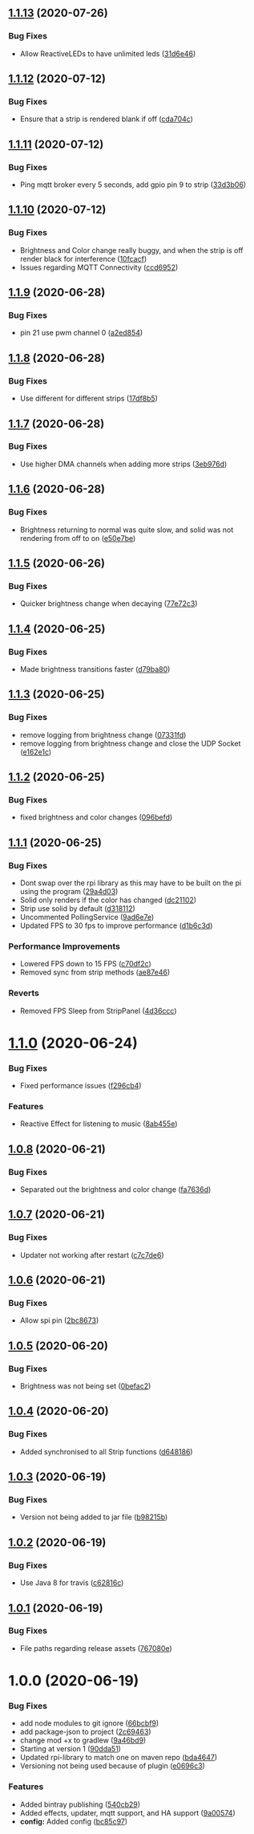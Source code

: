 ## [1.1.13](https://github.com/bendavies99/RaspPi-Leds/compare/v1.1.12...v1.1.13) (2020-07-26)


### Bug Fixes

* Allow ReactiveLEDs to have unlimited leds ([31d6e46](https://github.com/bendavies99/RaspPi-Leds/commit/31d6e46482c0723f64d4392a726ab06023908af6))

## [1.1.12](https://github.com/bendavies99/RaspPi-Leds/compare/v1.1.11...v1.1.12) (2020-07-12)


### Bug Fixes

* Ensure that a strip is rendered blank if off ([cda704c](https://github.com/bendavies99/RaspPi-Leds/commit/cda704c1afaa3bcc076901261f95f08cb70212ab))

## [1.1.11](https://github.com/bendavies99/RaspPi-Leds/compare/v1.1.10...v1.1.11) (2020-07-12)


### Bug Fixes

*  Ping mqtt broker every 5 seconds, add gpio pin 9 to strip ([33d3b06](https://github.com/bendavies99/RaspPi-Leds/commit/33d3b06c513cde4bc3fbb8f5f5485a6e5b64f6af))

## [1.1.10](https://github.com/bendavies99/RaspPi-Leds/compare/v1.1.9...v1.1.10) (2020-07-12)


### Bug Fixes

* Brightness and Color change really buggy, and when the strip is off render black for interference ([10fcacf](https://github.com/bendavies99/RaspPi-Leds/commit/10fcacf327455420d9631baa82e7f1f8ba5241c6))
* Issues regarding MQTT Connectivity ([ccd6952](https://github.com/bendavies99/RaspPi-Leds/commit/ccd6952a3f4b4f7213ad4fc9627f8900fa87fb15))

## [1.1.9](https://github.com/bendavies99/RaspPi-Leds/compare/v1.1.8...v1.1.9) (2020-06-28)


### Bug Fixes

* pin 21 use pwm channel 0 ([a2ed854](https://github.com/bendavies99/RaspPi-Leds/commit/a2ed854d7f7ccfc04477f6260778114c7c3b6e04))

## [1.1.8](https://github.com/bendavies99/RaspPi-Leds/compare/v1.1.7...v1.1.8) (2020-06-28)


### Bug Fixes

* Use different for different strips ([17df8b5](https://github.com/bendavies99/RaspPi-Leds/commit/17df8b5e923f17200dee84fe4871678f78e62ab1))

## [1.1.7](https://github.com/bendavies99/RaspPi-Leds/compare/v1.1.6...v1.1.7) (2020-06-28)


### Bug Fixes

* Use higher DMA channels when adding more strips ([3eb976d](https://github.com/bendavies99/RaspPi-Leds/commit/3eb976d5899bc6451aa021fcca220982adf02a02))

## [1.1.6](https://github.com/bendavies99/RaspPi-Leds/compare/v1.1.5...v1.1.6) (2020-06-28)


### Bug Fixes

* Brightness returning to normal was quite slow, and solid was not rendering from off to on ([e50e7be](https://github.com/bendavies99/RaspPi-Leds/commit/e50e7be9478ecc5197f01cefd99b000920309903))

## [1.1.5](https://github.com/bendavies99/RaspPi-Leds/compare/v1.1.4...v1.1.5) (2020-06-26)


### Bug Fixes

* Quicker brightness change when decaying ([77e72c3](https://github.com/bendavies99/RaspPi-Leds/commit/77e72c3d7070527d57915575f8ba9c8777f88d2b))

## [1.1.4](https://github.com/bendavies99/RaspPi-Leds/compare/v1.1.3...v1.1.4) (2020-06-25)


### Bug Fixes

* Made brightness transitions faster ([d79ba80](https://github.com/bendavies99/RaspPi-Leds/commit/d79ba8026b114b66127de477fdc6350961a2b30f))

## [1.1.3](https://github.com/bendavies99/RaspPi-Leds/compare/v1.1.2...v1.1.3) (2020-06-25)


### Bug Fixes

* remove logging from brightness change ([07331fd](https://github.com/bendavies99/RaspPi-Leds/commit/07331fdbd32e6b23d81289bea4baec8929232b89))
* remove logging from brightness change and close the UDP Socket ([e162e1c](https://github.com/bendavies99/RaspPi-Leds/commit/e162e1c04b5e4f21fb8af0cd859acb9840e1b38c))

## [1.1.2](https://github.com/bendavies99/RaspPi-Leds/compare/v1.1.1...v1.1.2) (2020-06-25)


### Bug Fixes

* fixed brightness and color changes ([096befd](https://github.com/bendavies99/RaspPi-Leds/commit/096befd93c820cc68c098ed119f276768aaee78f))

## [1.1.1](https://github.com/bendavies99/RaspPi-Leds/compare/v1.1.0...v1.1.1) (2020-06-25)


### Bug Fixes

* Dont swap over the rpi library as this may have to be built on the pi using the program ([29a4d03](https://github.com/bendavies99/RaspPi-Leds/commit/29a4d0302aaf128d97c23482ab0b8bcc71cf5503))
* Solid only renders if the color has changed ([dc21102](https://github.com/bendavies99/RaspPi-Leds/commit/dc21102686ecd4a9bd3c42f35f197e8ccca03db4))
* Strip use solid by default ([d318112](https://github.com/bendavies99/RaspPi-Leds/commit/d3181127f7ee94b7ce51bc91fc56ac452351545d))
* Uncommented PollingService ([9ad6e7e](https://github.com/bendavies99/RaspPi-Leds/commit/9ad6e7ea332339fbbf5abc2a9de16c165885ded1))
* Updated FPS to 30 fps to improve performance ([d1b6c3d](https://github.com/bendavies99/RaspPi-Leds/commit/d1b6c3de98afb59ad7dcf881d30e43f01cc95917))


### Performance Improvements

* Lowered FPS down to 15 FPS ([c70df2c](https://github.com/bendavies99/RaspPi-Leds/commit/c70df2c27332fd84687aad8d9b235e2791117247))
* Removed sync from strip methods ([ae87e46](https://github.com/bendavies99/RaspPi-Leds/commit/ae87e46070d8855d86819044911b63df09996ac0))


### Reverts

* Removed FPS Sleep from StripPanel ([4d36ccc](https://github.com/bendavies99/RaspPi-Leds/commit/4d36ccce71b07392b173194594224ce3cbf588c4))

# [1.1.0](https://github.com/bendavies99/RaspPi-Leds/compare/v1.0.8...v1.1.0) (2020-06-24)


### Bug Fixes

* Fixed performance issues ([f296cb4](https://github.com/bendavies99/RaspPi-Leds/commit/f296cb4784de32a73562074638c4196e8f5c6808))


### Features

* Reactive Effect for listening to music ([8ab455e](https://github.com/bendavies99/RaspPi-Leds/commit/8ab455e217938d72367a9f397fda62eab15c1665))

## [1.0.8](https://github.com/bendavies99/RaspPi-Leds/compare/v1.0.7...v1.0.8) (2020-06-21)


### Bug Fixes

* Separated out the brightness and color change ([fa7636d](https://github.com/bendavies99/RaspPi-Leds/commit/fa7636d146e643817b5542616ef7ef5c2472ec17))

## [1.0.7](https://github.com/bendavies99/RaspPi-Leds/compare/v1.0.6...v1.0.7) (2020-06-21)


### Bug Fixes

* Updater not working after restart ([c7c7de6](https://github.com/bendavies99/RaspPi-Leds/commit/c7c7de6de6d92b448bf62f81b5189806ed80e62a))

## [1.0.6](https://github.com/bendavies99/RaspPi-Leds/compare/v1.0.5...v1.0.6) (2020-06-21)


### Bug Fixes

* Allow spi pin ([2bc8673](https://github.com/bendavies99/RaspPi-Leds/commit/2bc867335bcaef75e22fa97346b915ed803a0eb2))

## [1.0.5](https://github.com/bendavies99/RaspPi-Leds/compare/v1.0.4...v1.0.5) (2020-06-20)


### Bug Fixes

* Brightness was not being set ([0befac2](https://github.com/bendavies99/RaspPi-Leds/commit/0befac269759c375840eafa1da3920acc398b666))

## [1.0.4](https://github.com/bendavies99/RaspPi-Leds/compare/v1.0.3...v1.0.4) (2020-06-20)


### Bug Fixes

* Added synchronised to all Strip functions ([d648186](https://github.com/bendavies99/RaspPi-Leds/commit/d648186c583b543eb252a2337af972724b76d385))

## [1.0.3](https://github.com/bendavies99/RaspPi-Leds/compare/v1.0.2...v1.0.3) (2020-06-19)


### Bug Fixes

* Version not being added to jar file ([b98215b](https://github.com/bendavies99/RaspPi-Leds/commit/b98215bf83b21279906d126af5ba3f3a06b3fb3b))

## [1.0.2](https://github.com/bendavies99/RaspPi-Leds/compare/v1.0.1...v1.0.2) (2020-06-19)


### Bug Fixes

* Use Java 8 for travis ([c62816c](https://github.com/bendavies99/RaspPi-Leds/commit/c62816c16ddd41ac2e954ba157d4cc3f03965903))

## [1.0.1](https://github.com/bendavies99/RaspPi-Leds/compare/v1.0.0...v1.0.1) (2020-06-19)


### Bug Fixes

* File paths regarding release assets ([767080e](https://github.com/bendavies99/RaspPi-Leds/commit/767080e93d9c1449a45ec54016d82828a62a348e))

# 1.0.0 (2020-06-19)


### Bug Fixes

* add node modules to git ignore ([66bcbf9](https://github.com/bendavies99/RaspPi-Leds/commit/66bcbf998eb5a2d0aebda90998066d38f9af40dd))
* add package-json to project ([2c69463](https://github.com/bendavies99/RaspPi-Leds/commit/2c69463e5f82c200c693cb784433530b7b144066))
* change mod +x to gradlew ([9a46bd9](https://github.com/bendavies99/RaspPi-Leds/commit/9a46bd9f3bfae5e67c609da415c9e54abce0f282))
* Starting at version 1 ([90dda51](https://github.com/bendavies99/RaspPi-Leds/commit/90dda518232a6e35f1b8b17121d5e1ac2f80a3b6))
* Updated rpi-library to match one on maven repo ([bda4647](https://github.com/bendavies99/RaspPi-Leds/commit/bda4647112ee3b08042ab08ca07ba5b1c0dd1d37))
* Versioning not being used because of plugin ([e0696c3](https://github.com/bendavies99/RaspPi-Leds/commit/e0696c32da1de0405d6521eb86753a90985ee986))


### Features

* Added bintray publishing ([540cb29](https://github.com/bendavies99/RaspPi-Leds/commit/540cb29b2b0e2e575f7ce79bd71b46d045d42f10))
* Added effects, updater, mqtt support, and HA support ([9a00574](https://github.com/bendavies99/RaspPi-Leds/commit/9a00574be407ffbb96c3c954814ebc721b4f6f54))
* **config:** Added config ([bc85c97](https://github.com/bendavies99/RaspPi-Leds/commit/bc85c9761841eb93be0a2975f8e11bf301fe8f5e))
